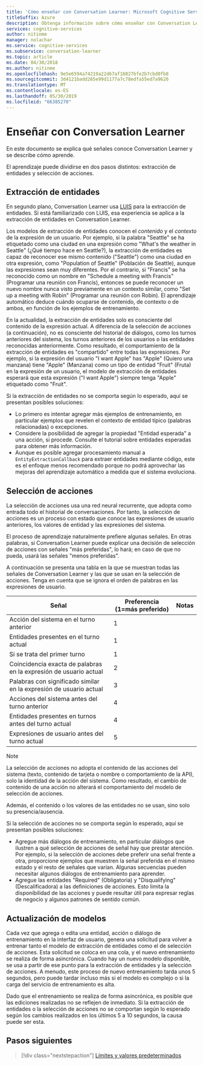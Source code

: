 ```yaml
---
title: 'Cómo enseñar con Conversation Learner: Microsoft Cognitive Services | Microsoft Docs'
titleSuffix: Azure
description: Obtenga información sobre cómo enseñar con Conversation Learner.
services: cognitive-services
author: nitinme
manager: nolachar
ms.service: cognitive-services
ms.subservice: conversation-learner
ms.topic: article
ms.date: 04/30/2018
ms.author: nitinme
ms.openlocfilehash: 9e5e6594a74219a22d67af18827bfe2b7cbd0fb8
ms.sourcegitcommit: 3d4121badd265e99d1177a7c78edfa55ed7a9626
ms.translationtype: MT
ms.contentlocale: es-ES
ms.lasthandoff: 05/30/2019
ms.locfileid: "66385270"
---
```

# <a name="how-to-teach-with-conversation-learner"></a>Enseñar con Conversation Learner 

En este documento se explica qué señales conoce Conversation Learner y se describe cómo aprende.  

El aprendizaje puede dividirse en dos pasos distintos: extracción de entidades y selección de acciones.

## <a name="entity-extraction"></a>Extracción de entidades

En segundo plano, Conversation Learner usa [LUIS](https://www.luis.ai) para la extracción de entidades.  Si está familiarizado con LUIS, esa experiencia se aplica a la extracción de entidades en Conversation Learner.

Los modelos de extracción de entidades conocen el *contenido* y el *contexto* de la expresión de un usuario.  Por ejemplo, si la palabra "Seattle" se ha etiquetado como una ciudad en una expresión como "What's the weather in Seattle" (¿Qué tiempo hace en Seattle?), la extracción de entidades es capaz de reconocer ese mismo contenido ("Seattle") como una ciudad en otra expresión, como "Population of Seattle" (Población de Seattle), aunque las expresiones sean muy diferentes.  Por el contrario, si "Francis" se ha reconocido como un nombre en "Schedule a meeting with Francis" (Programar una reunión con Francis), entonces se puede reconocer un nuevo nombre nunca visto previamente en un contexto similar, como "Set up a meeting with Robin" (Programar una reunión con Robin).  El aprendizaje automático deduce cuándo ocuparse de contenido, de contexto o de ambos, en función de los ejemplos de entrenamiento.

En la actualidad, la extracción de entidades solo es consciente del contenido de la expresión actual.  A diferencia de la selección de acciones (a continuación), no es consciente del historial de diálogos, como los turnos anteriores del sistema, los turnos anteriores de los usuarios o las entidades reconocidas anteriormente.  Como resultado, el comportamiento de la extracción de entidades es "compartido" entre todas las expresiones.  Por ejemplo, si la expresión del usuario "I want Apple" has "Apple" (Quiero una manzana) tiene "Apple" (Manzana) como un tipo de entidad "Fruit" (Fruta) en la expresión de un usuario, el modelo de extracción de entidades esperará que esta expresión ("I want Apple") siempre tenga "Apple" etiquetado como "Fruit".

Si la extracción de entidades no se comporta según lo esperado, aquí se presentan posibles soluciones:

- Lo primero es intentar agregar más ejemplos de entrenamiento, en particular ejemplos que revelen el contexto de entidad típico (palabras relacionadas) o excepciones.
- Considere la posibilidad de agregar la propiedad "Entidad esperada" a una acción, si procede.  Consulte el tutorial sobre entidades esperadas para obtener más información.
- Aunque es posible agregar procesamiento manual a `EntityExtractionCallback` para extraer entidades mediante código, este es el enfoque menos recomendado porque no podrá aprovechar las mejoras del aprendizaje automático a medida que el sistema evoluciona.

## <a name="action-selection"></a>Selección de acciones

La selección de acciones usa una red neural recurrente, que adopta como entrada todo el historial de conversaciones.  Por tanto, la selección de acciones es un proceso con estado que conoce las expresiones de usuario anteriores, los valores de entidad y las expresiones del sistema.  

El proceso de aprendizaje naturalmente prefiere algunas señales.  En otras palabras, si Conversation Learner puede explicar una decisión de selección de acciones con señales "más preferidas", lo hará; en caso de que no pueda, usará las señales "menos preferidas".

A continuación se presenta una tabla en la que se muestran todas las señales de Conversation Learner y las que se usan en la selección de acciones.  Tenga en cuenta que se ignora el orden de palabras en las expresiones de usuario.

Señal | Preferencia (1=más preferido) | Notas
--- | --- | --- 
Acción del sistema en el turno anterior | 1 | 
Entidades presentes en el turno actual | 1 | 
Si se trata del primer turno | 1 |
Coincidencia exacta de palabras en la expresión de usuario actual | 2 | 
Palabras con significado similar en la expresión de usuario actual | 3 | 
Acciones del sistema antes del turno anterior | 4 |
Entidades presentes en turnos antes del turno actual | 4 | 
Expresiones de usuario antes del turno actual | 5 | 

> [!NOTE]
> La selección de acciones no adopta el contenido de las acciones del sistema (texto, contenido de tarjeta o nombre o comportamiento de la API), solo la identidad de la acción del sistema.  Como resultado, el cambio de contenido de una acción no alterará el comportamiento del modelo de selección de acciones.
>
> Además, el contenido o los valores de las entidades no se usan, sino solo su presencia/ausencia.

Si la selección de acciones no se comporta según lo esperado, aquí se presentan posibles soluciones:

- Agregue más diálogos de entrenamiento, en particular diálogos que ilustren a qué selección de acciones de señal hay que prestar atención.  Por ejemplo, si la selección de acciones debe preferir una señal frente a otra, proporcione ejemplos que muestren la señal preferida en el mismo estado y el resto de señales que varían.  Algunas secuencias pueden necesitar algunos diálogos de entrenamiento para aprender.
- Agregue las entidades "Required" (Obligatoria) y "Disqualifying" (Descalificadora) a las definiciones de acciones.  Esto limita la disponibilidad de las acciones y puede resultar útil para expresar reglas de negocio y algunos patrones de sentido común. 

## <a name="updates-to-models"></a>Actualización de modelos

Cada vez que agrega o edita una entidad, acción o diálogo de entrenamiento en la interfaz de usuario, genera una solicitud para volver a entrenar tanto el modelo de extracción de entidades como el de selección de acciones.  Esta solicitud se coloca en una cola, y el nuevo entrenamiento se realiza de forma asincrónica.  Cuando hay un nuevo modelo disponible, se usa a partir de ese punto para la extracción de entidades y la selección de acciones.  A menudo, este proceso de nuevo entrenamiento tarda unos 5 segundos, pero puede tardar incluso más si el modelo es complejo o si la carga del servicio de entrenamiento es alta.

Dado que el entrenamiento se realiza de forma asincrónica, es posible que las ediciones realizadas no se reflejen de inmediato.  Si la extracción de entidades o la selección de acciones no se comportan según lo esperado según los cambios realizados en los últimos 5 a 10 segundos, la causa puede ser esta.

## <a name="next-steps"></a>Pasos siguientes

> [!div class="nextstepaction"]
> [Límites y valores predeterminados](./cl-values-and-boundaries.md)
